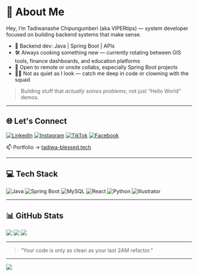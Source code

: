 # 🧠 About Me

Hey, I’m Tadiwanashe Chipungumberi (aka VIPERtips) — system developer focused on building backend systems that make sense.

- 🎯 Backend dev: Java | Spring Boot | APIs <br>
- 🛠 Always cooking something new — currently rotating between GIS tools, finance dashboards, and education platforms<br>
- 🤝 Open to remote or onsite collabs, especially Spring Boot projects
- 🧍‍♂️ Not as quiet as I look — catch me deep in code or clowning with the squad

> Building stuff that *actually solves problems*, not just “Hello World” demos.

---

## 🌐 Let's Connect

[![LinkedIn](https://img.shields.io/badge/LinkedIn-%230077B5.svg?logo=linkedin&logoColor=white)](https://linkedin.com/in/tadiwa-chipungu)
[![Instagram](https://img.shields.io/badge/Instagram-%23E4405F.svg?logo=Instagram&logoColor=white)](https://instagram.com/young_tips_blessed)
[![TikTok](https://img.shields.io/badge/TikTok-%23000000.svg?logo=TikTok&logoColor=white)](https://tiktok.com/@yung_tips)
[![Facebook](https://img.shields.io/badge/Facebook-%231877F2.svg?logo=Facebook&logoColor=white)](https://facebook.com/tadiwa.tips.37)

📫 Portfolio → [tadiwa-blessed.tech](https://tadiwa-blessed.tech)

---

## 💻 Tech Stack

![Java](https://img.shields.io/badge/java-%23ED8B00.svg?style=for-the-badge&logo=openjdk&logoColor=white)
![Spring Boot](https://img.shields.io/badge/springboot-%236DB33F.svg?style=for-the-badge&logo=springboot&logoColor=white)
![MySQL](https://img.shields.io/badge/mysql-%234479A1.svg?style=for-the-badge&logo=mysql&logoColor=white)
![React](https://img.shields.io/badge/react-%2320232a.svg?style=for-the-badge&logo=react&logoColor=%2361DAFB)
![Python](https://img.shields.io/badge/python-%233670A0.svg?style=for-the-badge&logo=python&logoColor=white)
![Illustrator](https://img.shields.io/badge/illustrator-%23FF9A00.svg?style=for-the-badge&logo=adobe%20illustrator&logoColor=white)

---

## 📊 GitHub Stats

![](https://github-readme-stats.vercel.app/api?username=VIPERtips&theme=radical&hide_border=false&include_all_commits=true)
![](https://github-readme-streak-stats.herokuapp.com/?user=VIPERtips&theme=radical&hide_border=false)
![](https://github-readme-stats.vercel.app/api/top-langs/?username=VIPERtips&theme=radical&layout=compact)

---

> “Your code is only as clean as your last 2AM refactor.”

---

[![](https://visitcount.itsvg.in/api?id=VIPERtips&icon=0&color=0)](https://visitcount.itsvg.in)

<!-- Built like a dev. Maintained like a system. -->
